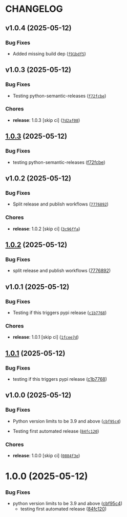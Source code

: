 # CHANGELOG


## v1.0.4 (2025-05-12)

### Bug Fixes

- Added missing build dep
  ([`f91bdf5`](https://github.com/SamCullin/resume-md/commit/f91bdf596f007020abb42c8e56f0acb62745ac56))


## v1.0.3 (2025-05-12)

### Bug Fixes

- Testing python-semantic-releases
  ([`f72fcbe`](https://github.com/SamCullin/resume-md/commit/f72fcbe3a1c92d876fcbe6d8c737f663048499c7))

### Chores

- **release**: 1.0.3 [skip ci]
  ([`7d2af08`](https://github.com/SamCullin/resume-md/commit/7d2af08a4518e94bc3b070f87e8c02264ade007d))

## [1.0.3](https://github.com/SamCullin/resume-md/compare/v1.0.2...v1.0.3) (2025-05-12)

### Bug Fixes

* testing python-semantic-releases
  ([f72fcbe](https://github.com/SamCullin/resume-md/commit/f72fcbe3a1c92d876fcbe6d8c737f663048499c7))


## v1.0.2 (2025-05-12)

### Bug Fixes

- Split release and publish workflows
  ([`7776892`](https://github.com/SamCullin/resume-md/commit/777689289a2f7f8d8876647bf7f199e516dffe44))

### Chores

- **release**: 1.0.2 [skip ci]
  ([`3c96ffa`](https://github.com/SamCullin/resume-md/commit/3c96ffaf5f26eedc9349139def4ee44a5aac35e0))

## [1.0.2](https://github.com/SamCullin/resume-md/compare/v1.0.1...v1.0.2) (2025-05-12)

### Bug Fixes

* split release and publish workflows
  ([7776892](https://github.com/SamCullin/resume-md/commit/777689289a2f7f8d8876647bf7f199e516dffe44))


## v1.0.1 (2025-05-12)

### Bug Fixes

- Testing if this triggers pypi release
  ([`c1b7768`](https://github.com/SamCullin/resume-md/commit/c1b7768585cd3b273099d9b5b6da4886b9692a36))

### Chores

- **release**: 1.0.1 [skip ci]
  ([`1fcee7d`](https://github.com/SamCullin/resume-md/commit/1fcee7dc4dba58b3621e8893f63feea5e45f07b5))

## [1.0.1](https://github.com/SamCullin/resume-md/compare/v1.0.0...v1.0.1) (2025-05-12)

### Bug Fixes

* testing if this triggers pypi release
  ([c1b7768](https://github.com/SamCullin/resume-md/commit/c1b7768585cd3b273099d9b5b6da4886b9692a36))


## v1.0.0 (2025-05-12)

### Bug Fixes

- Python version limits to be 3.9 and above
  ([`cbf95c4`](https://github.com/SamCullin/resume-md/commit/cbf95c4c3839e02e1b8f39c367a9ed103c94d5dd))

- Testing first automated release
  ([`84fc120`](https://github.com/SamCullin/resume-md/commit/84fc1203f83e6af4c842941e3ee59e1827bceac2))

### Chores

- **release**: 1.0.0 [skip ci]
  ([`0884f3e`](https://github.com/SamCullin/resume-md/commit/0884f3e51dc7dd83f2a5245459489bde2f608f8c))

# 1.0.0 (2025-05-12)

### Bug Fixes

* python version limits to be 3.9 and above
  ([cbf95c4](https://github.com/SamCullin/resume-md/commit/cbf95c4c3839e02e1b8f39c367a9ed103c94d5dd))
  * testing first automated release
  ([84fc120](https://github.com/SamCullin/resume-md/commit/84fc1203f83e6af4c842941e3ee59e1827bceac2))
